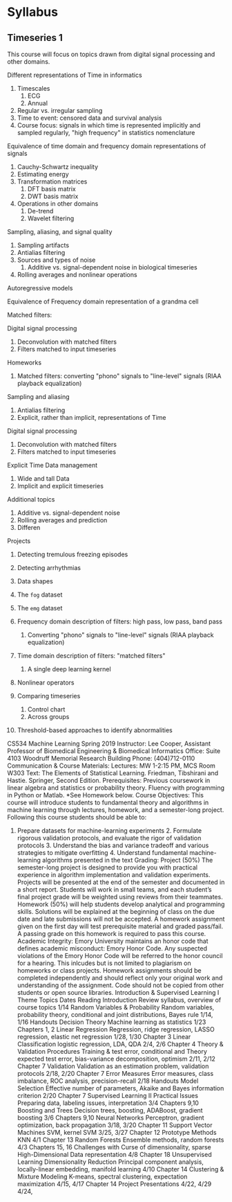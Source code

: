 # Syllabus
## Timeseries 1

This course will focus on topics drawn from digital signal processing and other domains. 

Different representations of Time in informatics
1. Timescales
    1. ECG
    1. Annual
1. Regular vs. irregular sampling
1. Time to event: censored data and survival analysis
1. Course focus: signals in which time is represented implicitly and sampled regularly, "high frequency" in statistics nomenclature

Equivalence of time domain and frequency domain representations of signals
1. Cauchy-Schwartz inequality
1. Estimating energy
1. Transformation matrices
    1. DFT basis matrix
    1. DWT basis matrix
1. Operations in other domains
	1. De-trend
	1. Wavelet filtering

Sampling, aliasing, and signal quality
1. Sampling artifacts
1. Antialias filtering
1. Sources and types of noise
    1. Additive vs. signal-dependent noise in biological timeseries
1. Rolling averages and nonlinear operations

Autoregressive models

Equivalence of Frequency domain representation of a grandma cell


Matched filters: 







Digital signal processing
1. Deconvolution with matched filters
1. Filters matched to input timeseries


Homeworks
1. Matched filters: converting "phono" signals to "line-level" signals (RIAA playback equalization)

Sampling and aliasing
1. Antialias filtering
1. Explicit, rather than implicit, representations of Time

Digital signal processing
1. Deconvolution with matched filters
1. Filters matched to input timeseries




Explicit Time
Data management
1. Wide and tall Data
1. Implicit and explicit timeseries


Additional topics
1. Additive vs. signal-dependent noise
1. Rolling averages and prediction
1. Differen

Projects
1. Detecting tremulous freezing episodes
1. Detecting arrhythmias

1. Data shapes
1. The `fog` dataset
1. The `emg` dataset
1. Frequency domain description of filters: high pass, low pass, band pass
    1. Converting "phono" signals to "line-level" signals (RIAA playback equalization)
1. Time domain description of filters: "matched filters"
    1. A single deep learning kernel
1. Nonlinear operators
1. Comparing timeseries
    1. Control chart
    1. Across groups
1. Threshold-based approaches to identify abnormalities



CS534 Machine Learning Spring 2019 
Instructor: Lee Cooper, Assistant Professor of Biomedical Engineering & Biomedical Informatics Office: Suite 4103 Woodruff Memorial Research Building Phone: (404)712-0110 
Communication & Course Materials: 
Lectures: MW 1-2:15 PM, MCS Room W303 
Text: The Elements of Statistical Learning. Friedman, Tibshirani and Hastie. Springer, Second Edition. 
Prerequisites: Previous coursework in linear algebra and statistics or probability theory. Fluency with programming in Python or Matlab. *See Homework below. 
Course Objectives: 
This course will introduce students to fundamental theory and algorithms in machine learning through lectures, homework, and a semester-long project. Following this course students should be able to: 
1. Prepare datasets for machine-learning experiments 2. Formulate rigorous validation protocols, and evaluate the rigor of validation protocols 3. Understand the bias and variance tradeoff and various strategies to mitigate overfitting 4. Understand fundamental machine-learning algorithms presented in the text 
Grading: 
Project (50%) The semester-long project is designed to provide you with practical experience in algorithm implementation and validation experiments. Projects will be presented at the end of the semester and documented in a short report. Students will work in small teams, and each student’s final project grade will be weighted using reviews from their teammates. 
Homework (50%) will help students develop analytical and programming skills. Solutions will be explained at the beginning of class on the due date and late submissions will not be accepted. A homework assignment given on the first day will test prerequisite material and graded pass/fail. A passing grade on this homework is required to pass this course. 
Academic Integrity: 
Emory University maintains an honor code that defines academic misconduct: Emory Honor Code. 
Any suspected violations of the Emory Honor Code will be referred to the honor council for a hearing. This inlcudes but is not limited to plagiarism on homeworks or class projects. Homework assignments should be completed independently and should reflect only your original work and understanding of the assignment. Code should not be copied from other students or open source libraries. 
Introduction & Supervised Learning I Theme Topics Dates Reading Introduction Review syllabus, overview of course 
topics 1/14 Random Variables & Probability 
Random variables, probability theory, conditional and joint distributions, Bayes rule 
1/14, 1/16 Handouts 
Decision Theory Machine learning as statistics 1/23 Chapters 1, 2 
Linear Regression Regression, ridge regression, LASSO 
regression, elastic net regression 1/28, 1/30 Chapter 3 Linear Classification logistic regression, LDA, QDA 2/4, 2/6 Chapter 4 
Theory & Validation Procedures Training & test error, conditional and Theory 
expected test error, bias-variance decomposition, optimism 
2/11, 2/12 Chapter 7 
Validation Validation as an estimation problem, 
validation protocols 2/18, 2/20 Chapter 7 Error Measures Error measures, class imbalance, ROC 
analysis, precision-recall 2/18 Handouts Model Selection Effective number of parameters, Akaike 
and Bayes information criterion 2/20 Chapter 7 
Supervised Learning II Practical Issues Preparing data, labeling issues, 
interpretation 3/4 Chapters 9,10 Boosting and Trees Decision trees, boosting, ADABoost, 
gradient boosting 3/6 Chapters 9,10 Neural Networks Perceptron, gradient optimization, back 
propagation 3/18, 3/20 Chapter 11 Support Vector 
Machines SVM, kernel SVM 3/25, 3/27 Chapter 12 Prototype Methods KNN 4/1 Chapter 13 
Random Forests Ensemble methods, random forests 4/3 Chapters 15, 16 Challenges with 
Curse of dimensionality, sparse High-Dimensional Data 
representation 4/8 Chapter 18 
Unsupervised Learning Dimensionality Reduction 
Principal component analysis, locally-linear embedding, manifold learning 
4/10 Chapter 14 
Clustering & Mixture Modeling 
K-means, spectral clustering, 
expectation maximization 4/15, 4/17 Chapter 14 
Project Presentations 4/22, 4/29 
4/24, 
